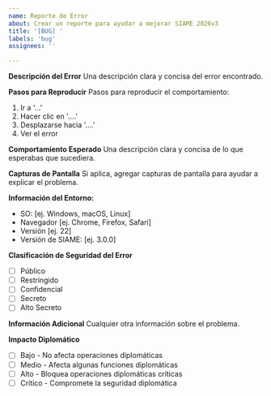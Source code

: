 ```yaml
---
name: Reporte de Error
about: Crear un reporte para ayudar a mejorar SIAME 2026v3
title: '[BUG] '
labels: 'bug'
assignees: ''

---
```


**Descripción del Error**
Una descripción clara y concisa del error encontrado.

**Pasos para Reproducir**
Pasos para reproducir el comportamiento:
1. Ir a '...'
2. Hacer clic en '....'
3. Desplazarse hacia '....'
4. Ver el error

**Comportamiento Esperado**
Una descripción clara y concisa de lo que esperabas que sucediera.

**Capturas de Pantalla**
Si aplica, agregar capturas de pantalla para ayudar a explicar el problema.

**Información del Entorno:**
 - SO: [ej. Windows, macOS, Linux]
 - Navegador [ej. Chrome, Firefox, Safari]
 - Versión [ej. 22]
 - Versión de SIAME: [ej. 3.0.0]

**Clasificación de Seguridad del Error**
- [ ] Público
- [ ] Restringido
- [ ] Confidencial
- [ ] Secreto
- [ ] Alto Secreto

**Información Adicional**
Cualquier otra información sobre el problema.

**Impacto Diplomático**
- [ ] Bajo - No afecta operaciones diplomáticas
- [ ] Medio - Afecta algunas funciones diplomáticas
- [ ] Alto - Bloquea operaciones diplomáticas críticas
- [ ] Crítico - Compromete la seguridad diplomática